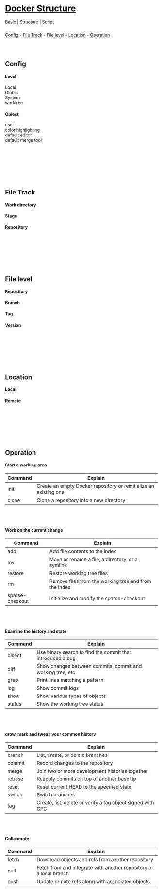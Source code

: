 <style>
.md0{margin-top: 150px;}
.md1{margin-top: 75px;}
.md2{margin-top: 50px;}
.md3{margin-top: 25px;}
.md4{margin-top: 10px;}
.tbl1 td#header{background-color: D1ECCF}
.tbl1 tr#header{background-color: D1ECCF}
</style>


# [<span style="color:black;">Docker Structure</span>](Docker.md)
[Basic](Docker-Basic.md) | 
[Structure](Docker-Structure.md) | 
[Script](Docker-Script.md)


<div class="md3"></div>
<a href="#Config">Config</a> - 
<a href="#file-track">File Track</a> - 
<a href="#File-level">File level</a> - 
<a href="#Location">Location</a> - 
<a href="#Operation">Operation</a>






<div class="md1"></div>

## Config

#### Level

Local
<br>
Global
<br>
System
<br>
worktree

#### Object
user
<br>
color highlighting
<br>
default editor
<br>
default merge tool







<div class="md0"></div>

## File Track

#### Work directory

#### Stage

#### Repository






<div class="md0"></div>

## File level

#### Repository

#### Branch

#### Tag

#### Version





<div class="md0"></div>

## Location

#### Local

#### Remote




<div class="md0"></div>

## Operation

#### Start a working area

| Command | Explain |
| ------ | ------ |
| init | <span align="right" dir="rtl"> Create an empty Docker repository or reinitialize an existing one <span>  |
| clone | <span align="right" dir="rtl"> Clone a repository into a new directory <span>  |

<div class="md1"></div>

#### Work on the current change

| Command | Explain |
| ------ | ------ |
| add | <span align="right" dir="rtl"> Add file contents to the index <span>  |
| mv | <span align="right" dir="rtl"> Move or rename a file, a directory, or a symlink <span>  |
| restore | <span align="right" dir="rtl"> Restore working tree files <span>  |
| rm | <span align="right" dir="rtl">  Remove files from the working tree and from the index <span>  |
| sparse-checkout | <span align="right" dir="rtl"> Initialize and modify the sparse-checkout <span>  |

<div class="md1"></div>

#### Examine the history and state 

| Command | Explain |
| ------ | ------ |
| bisect | <span align="right" dir="rtl"> Use binary search to find the commit that introduced a bug <span>  |
| diff | <span align="right" dir="rtl"> Show changes between commits, commit and working tree, etc <span>  |
| grep | <span align="right" dir="rtl"> Print lines matching a pattern <span>  |
| log | <span align="right" dir="rtl"> Show commit logs <span>  |
| show | <span align="right" dir="rtl">  Show various types of objects <span>  |
| status | <span align="right" dir="rtl"> Show the working tree status <span>  |

<div class="md1"></div>

#### grow, mark and tweak your common history

| Command | Explain |
| ------ | ------ |
| branch | <span align="right" dir="rtl"> List, create, or delete branches <span>  |
| commit | <span align="right" dir="rtl"> Record changes to the repository <span>  |
| merge | <span align="right" dir="rtl"> Join two or more development histories together <span>  |
| rebase | <span align="right" dir="rtl"> Reapply commits on top of another base tip <span>  |
| reset | <span align="right" dir="rtl"> Reset current HEAD to the specified state <span>  |
| switch | <span align="right" dir="rtl"> Switch branches <span>  |
| tag | <span align="right" dir="rtl"> Create, list, delete or verify a tag object signed with GPG <span>  |

<div class="md1"></div>

#### Collaborate

| Command | Explain |
| ------ | ------ |
| fetch | <span align="right" dir="rtl"> Download objects and refs from another repository <span>  |
| pull | <span align="right" dir="rtl"> Fetch from and integrate with another repository or a local branch <span>  |
| push | <span align="right" dir="rtl"> Update remote refs along with associated objects <span>  |